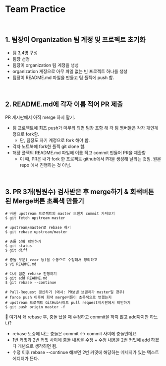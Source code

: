 # Team Practice

<br/>

## 1. 팀장이 Organization 팀 계정 및 프로젝트 초기화

- 팀 3,4명 구성
- 팀장 선정
- 팀장이 organization 팀 계정을 생성
- organization 계정으로 아무 파일 없는 빈 프로젝트 하나를 생성
- 팀장이 README.md 파일을 만들고 팀 플젝에 push 함.

<br/>

## 2. README.md에 각자 이름 적어 PR 제출

PR 게시판에서 아직 merge 하지 말기.

- 팀 프로젝트에 최초 push가 마무리 되면 팀장 포함 해 각 팀 멤버들은 각자 개인계정으로 fork함.
  - 단, 팀장도 자기 계정으로 fork 해야 함.
- 각자 노트북에 fork한 플젝 git clone 함.
- 해당 플젝의 README.md 파일에 이름 적고 commit 만들어 PR을 제출함
  - 이 때, PR은 내가 fork 한 프로젝트 github에서 PR을 생성해 날리는 것임. 원본repo 에서 진행하는 것 아님.

<br/>

## 3. PR 3개(팀원수) 검사받은 후 merge하기 & 회색버튼 된 Merge버튼 초록색 만들기

```shell
# 바뀐 upstream 프로젝트의 master 브랜치 commit 가져오기
$ git fetch upstream master

# upstream/master로 rebase 하기
$ git rebase upstream/master

# 충돌 상황 확인하기
$ git status
$ git diff

# 충돌 부분( >>>> 등)을 수동으로 수정해서 정리하고
$ vi README.md

# 다시 멈춘 rebase 진행하기
$ git add README.md
$ git rebase --continue

# Pull-Request 갱신하기 (에시: PR보낸 브랜치가 master일 경우)
# force push 이후에 회색 merge버튼이 초록색으로 변했는지
# upstream 프로젝트 GitHub사이트 pull request게시판에서 확인하기
$ git push origin master -f
```

📌 여기서 왜 rebase 후, 충돌 났을 때 수정하고 commit을 하지 않고 add까지만 하느냐?

- rebase 도중에 나는 충돌은 commit <-> commit 사이에 충돌인데요.
- 1번 커밋과 2번 커밋 사이에 충돌 내용을 수정 + 수정 내용을 2번 커밋에 add 하겠다 개념으로 생각하면 됨.
- 수정 이후 rebase --continue 해보면 2번 커밋에 해당하는 메세지가 있는 텍스트 에디터가 뜬다.
